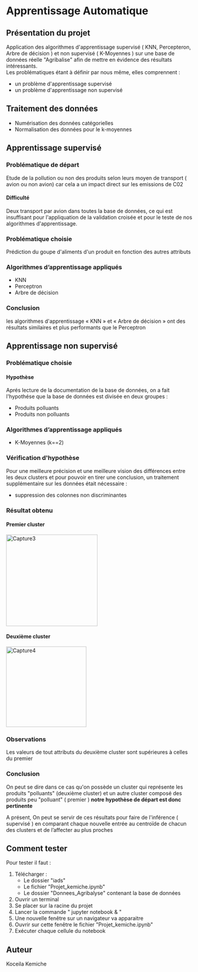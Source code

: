 # Apprentissage Automatique

## Présentation du projet
Application des algorithmes d'apprentissage supervisé ( KNN, Percepteron, Arbre de décision ) et non supervisé ( K-Moyennes ) sur une base de données réelle "Agribalise" afin de mettre en évidence des résultats intéressants.
</br>
Les problématiques étant à définir par nous même, elles comprennent : 
<ul>
         
  <li>  un problème d'apprentissage supervisé </li>
  <li>  un problème d'apprentissage non supervisé </li>
  </ul>
  
## Traitement des données
<ul>
         <li> Numérisation des données catégorielles </li>
         <li> Normalisation des données pour le k-moyennes </li>
</ul>

## Apprentissage supervisé 

### Problématique de départ 
Etude de la pollution ou non des produits selon leurs moyen de transport 
( avion ou non avion) car cela a un impact direct sur les emissions de C02
#### Difficulté 
Deux transport par avion dans toutes la base de données, ce qui est insuffisant pour l'appliquation de la validation croisée et pour le teste de nos algorithmes d'apprentissage.

### Problématique choisie
Prédiction du goupe d'aliments d'un produit en fonction des autres attributs

### Algorithmes d’apprentissage appliqués
<ul>
         <li> KNN </li>
         <li> Perceptron </li>
         <li> Arbre de décision </li>
</ul>

### Conclusion 
les algorithmes d'apprentissage « KNN » et « Arbre de décision » ont des résultats similaires et plus 
performants que le Perceptron 

## Apprentissage non supervisé 

### Problématique choisie

#### Hypothèse   
Aprés lecture de la documentation de la base de données, on a fait l'hypothése que la base de données est divisée en deux groupes :
<ul>
         <li> Produits polluants </li>
         <li> Produits non polluants </li> 
</ul>

### Algorithmes d’apprentissage appliqués
<ul>
         <li> K-Moyennes (k==2) </li>
</ul> 

### Vérification d'hypothèse  
Pour une meilleure précision et une meilleure vision des différences entre les deux clusters et 
pour pouvoir en tirer une conclusion, un traitement supplémentaire sur les données était nécessaire  : 
<ul> 
         <li> suppression des colonnes non discriminantes </li>
 </ul>
 
### Résultat obtenu 

#### Premier cluster 
<img width="247" alt="Capture3" src="https://user-images.githubusercontent.com/77555379/169168271-f9000551-cc84-497e-ad79-1f5619b9451a.PNG">

#### Deuxième cluster 
<img width="217" alt="Capture4" src="https://user-images.githubusercontent.com/77555379/169168398-dd5acb45-5ec9-46ea-8d59-f3e99415214f.PNG">

### Observations 
Les valeurs de tout attributs du deuxième cluster sont supérieures à celles du premier

### Conclusion 
On peut se dire dans ce cas qu'on possède un cluster qui représente les 
produits "polluants" (deuxième cluster) et un autre cluster composé des produits peu 
"polluant" ( premier ) <Strong> notre hypothèse de départ est donc pertinente </Strong>

A présent, On peut se servir de ces résultats pour faire de l'inférence ( supervisé ) en 
comparant chaque nouvelle entrée au centroïde de chacun des clusters et de l’affecter au plus proches

## Comment tester 

Pour tester il faut : 
<ol> 
         <li> Télécharger : 
<ul>
         <li> Le dossier "iads" </li>
         <li> Le fichier "Projet_kemiche.ipynb" </li> 
         <li> Le dossier "Donnees_Agribalyse" contenant la base de données </li>
 </ul> 
         </li>
         <li> Ouvrir un terminal </li>
         <li> Se placer sur la racine du projet </li> 
         <li> Lancer la commande " jupyter notebook & " </li>
         <li> Une nouvelle fenêtre sur un navigateur va apparaitre </li>
         <li> Ouvrir sur cette fenêtre le fichier "Projet_kemiche.ipynb" </li> 
         <li> Exécuter chaque cellule du notebook </li> 
  </ol>
  
## Auteur
Koceila Kemiche
